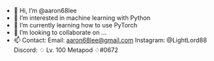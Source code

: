 - 👋 Hi, I’m @aaron68lee
- 👀 I’m interested in machine learning with Python
- 🌱 I’m currently learning how to use PyTorch
- 💞️ I’m looking to collaborate on ...
- 📫 Contact: 
        Email: aaron68lee@gmail.com
        Instagram: @LightLord88
        Discord: ♢ Lv. 100 Metapod ♢#0672
      

<!---
LightLord88/LightLord88 is a ✨ special ✨ repository because its `README.md` (this file) appears on your GitHub profile.
You can click the Preview link to take a look at your changes.
--->
